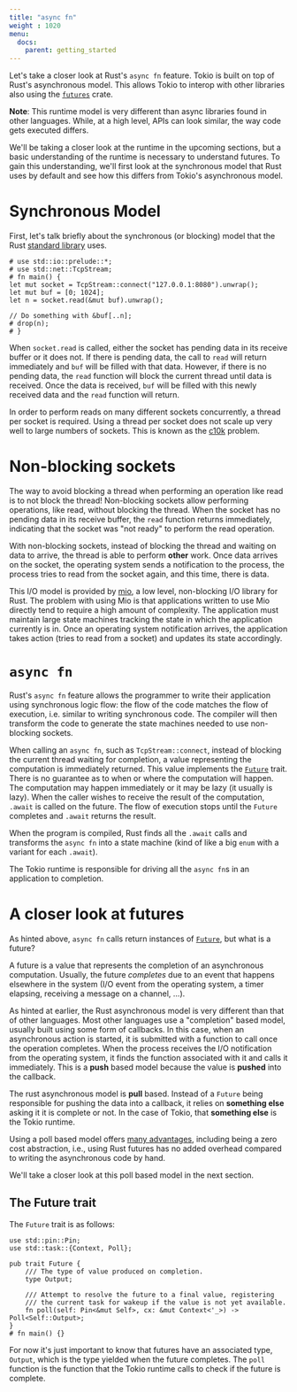 ```yaml
---
title: "async fn"
weight : 1020
menu:
  docs:
    parent: getting_started
---
```


Let's take a closer look at Rust's `async fn` feature. Tokio is built on top of
Rust's asynchronous model. This allows Tokio to interop with other libraries
also using the [`futures`] crate.

**Note**: This runtime model is very different than async libraries found in
other languages. While, at a high level, APIs can look similar, the way code
gets executed differs.

We'll be taking a closer look at the runtime in the upcoming sections, but a
basic understanding of the runtime is necessary to understand futures. To gain
this understanding, we'll first look at the synchronous model that Rust uses by
default and see how this differs from Tokio's asynchronous model.

# Synchronous Model

First, let's talk briefly about the synchronous (or blocking) model that the
Rust [standard library] uses.

```rust,no_run
# use std::io::prelude::*;
# use std::net::TcpStream;
# fn main() {
let mut socket = TcpStream::connect("127.0.0.1:8080").unwrap();
let mut buf = [0; 1024];
let n = socket.read(&mut buf).unwrap();

// Do something with &buf[..n];
# drop(n);
# }
```

When `socket.read` is called, either the socket has pending data in its receive
buffer or it does not. If there is pending data, the call to `read` will return
immediately and `buf` will be filled with that data. However, if there is no
pending data, the `read` function will block the current thread until data is
received. Once the data is received, `buf` will be filled with this newly received
data and the `read` function will return.

In order to perform reads on many different sockets concurrently, a thread per
socket is required. Using a thread per socket does not scale up very well to
large numbers of sockets. This is known as the [c10k] problem.

# Non-blocking sockets

The way to avoid blocking a thread when performing an operation like read is to
not block the thread! Non-blocking sockets allow performing operations, like read,
without blocking the thread. When the socket has no pending data in its receive
buffer, the `read` function returns immediately, indicating that the socket was "not
ready" to perform the read operation.

With non-blocking sockets, instead of blocking the thread and waiting on data to
arrive, the thread is able to perform **other** work. Once data arrives on the
socket, the operating system sends a notification to the process, the process
tries to read from the socket again, and this time, there is data.

This I/O model is provided by [mio], a low level, non-blocking I/O library for
Rust. The problem with using Mio is that applications written to use Mio
directly tend to require a high amount of complexity. The application must
maintain large state machines tracking the state in which the application
currently is in. Once an operating system notification arrives, the application
takes action (tries to read from a socket) and updates its state accordingly.

# `async fn`

Rust's `async fn` feature allows the programmer to write their application using
synchronous logic flow: the flow of the code matches the flow of execution, i.e.
similar to writing synchronous code. The compiler will then transform the code
to generate the state machines needed to use non-blocking sockets.

When calling an `async fn`, such as `TcpStream::connect`, instead of blocking
the current thread waiting for completion, a value representing the computation
is immediately returned. This value implements the [`Future`] trait. There is no
guarantee as to when or where the computation will happen. The computation may
happen immediately or it may be lazy (it usually is lazy). When the caller
wishes to receive the result of the computation, `.await` is called on the
future. The flow of execution stops until the `Future` completes and `.await`
returns the result.

When the program is compiled, Rust finds all the `.await` calls and transforms
the `async fn` into a state machine (kind of like a big `enum` with a variant
for each `.await`).

The Tokio runtime is responsible for driving all the `async fn`s in an
application to completion.

# A closer look at futures

As hinted above, `async fn` calls return instances of [`Future`], but what is a
future?

A future is a value that represents the completion of an asynchronous
computation. Usually, the future _completes_ due to an event that happens
elsewhere in the system (I/O event from the operating system, a timer elapsing,
receiving a message on a channel, ...).

As hinted at earlier, the Rust asynchronous model is very different than that of
other languages. Most other languages use a "completion" based model, usually
built using some form of callbacks. In this case, when an asynchronous action is
started, it is submitted with a function to call once the operation completes.
When the process receives the I/O notification from the operating system, it
finds the function associated with it and calls it immediately. This is a
**push** based model because the value is **pushed** into the callback.

The rust asynchronous model is **pull** based. Instead of a `Future`
being responsible for pushing the data into a callback, it relies on **something
else** asking it it is complete or not. In the case of Tokio, that **something
else** is the Tokio runtime.

Using a poll based model offers [many advantages], including being a zero cost
abstraction, i.e., using Rust futures has no added overhead compared to writing
the asynchronous code by hand.

We'll take a closer look at this poll based model in the next section.

[many advantages]: https://aturon.github.io/blog/2016/09/07/futures-design/

## The Future trait

The `Future` trait is as follows:

```rust,no_run
use std::pin::Pin;
use std::task::{Context, Poll};

pub trait Future {
    /// The type of value produced on completion.
    type Output;

    /// Attempt to resolve the future to a final value, registering
    /// the current task for wakeup if the value is not yet available.
    fn poll(self: Pin<&mut Self>, cx: &mut Context<'_>) -> Poll<Self::Output>;
}
# fn main() {}
```

For now it's just important to know that futures have an associated type,
`Output`, which is the type yielded when the future completes. The `poll`
function is the function that the Tokio runtime calls to check if the future is
complete.

[`Future`]: https://doc.rust-lang.org/std/future/trait.Future.html
[`futures`]: https://docs.rs/futures
[standard library]: https://doc.rust-lang.org/std/
[c10k]: https://en.wikipedia.org/wiki/C10k_problem
[mio]: https://github.com/tokio-rs/mio
